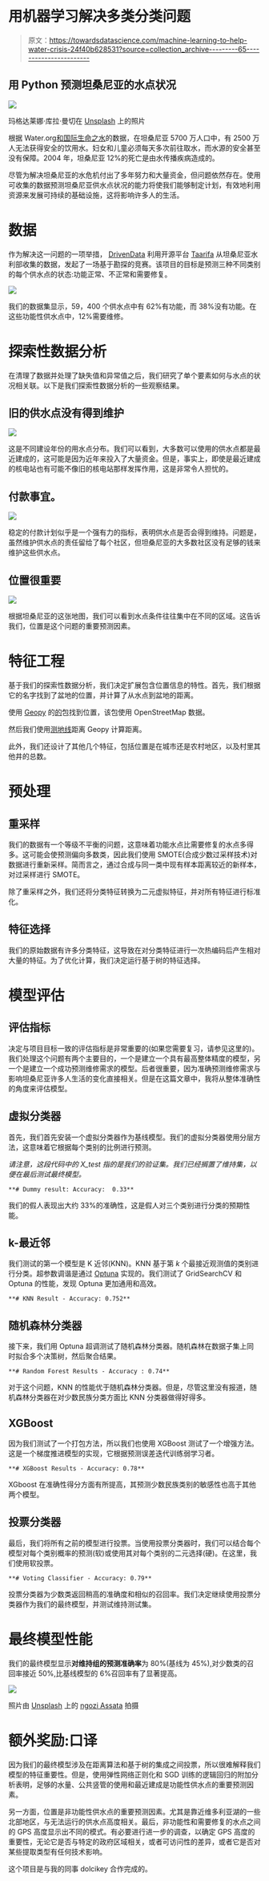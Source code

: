 # 用机器学习解决多类分类问题

> 原文：<https://towardsdatascience.com/machine-learning-to-help-water-crisis-24f40b628531?source=collection_archive---------65----------------------->

## 用 Python 预测坦桑尼亚的水点状况

![](img/ad4565004616d004f3777bc0e0cd5700.png)

玛格达莱娜·库拉·曼切在 [Unsplash](https://unsplash.com?utm_source=medium&utm_medium=referral) 上的照片

根据 Water.org[和国际生命之水](https://water.org/)的数据，在坦桑尼亚 5700 万人口中，有 2500 万人无法获得安全的饮用水。妇女和儿童必须每天多次前往取水，而水源的安全甚至没有保障。2004 年，坦桑尼亚 12%的死亡是由水传播疾病造成的。

尽管为解决坦桑尼亚的水危机付出了多年努力和大量资金，但问题依然存在。使用可收集的数据预测坦桑尼亚供水点状况的能力将使我们能够制定计划，有效地利用资源来发展可持续的基础设施，这将影响许多人的生活。

# 数据

作为解决这一问题的一项举措， [DrivenData](https://www.drivendata.org/competitions/) 利用开源平台 [Taarifa](http://taarifa.org/) 从坦桑尼亚水利部收集的数据，发起了一场基于勘探的竞赛。该项目的目标是预测三种不同类别的每个供水点的状态:功能正常、不正常和需要修复。

![](img/fdc8a731f592cded0ae6f6a5dfa10965.png)

我们的数据集显示，59，400 个供水点中有 62%有功能，而 38%没有功能。在这些功能性供水点中，12%需要维修。

# 探索性数据分析

在清理了数据并处理了缺失值和异常值之后，我们研究了单个要素如何与水点的状况相关联。以下是我们探索性数据分析的一些观察结果。

## 旧的供水点没有得到维护

![](img/b6146aec7b6644d0daceb36e4ec7babc.png)

这是不同建设年份的用水点分布。我们可以看到，大多数可以使用的供水点都是最近建成的，这可能是因为近年来投入了大量资金。但是，事实上，即使是最近建成的核电站也有可能不像旧的核电站那样发挥作用，这是非常令人担忧的。

## 付款事宜。

![](img/fab6ae0fe9497d1931e98531f3d79e59.png)

稳定的付款计划似乎是一个强有力的指标，表明供水点是否会得到维持。问题是，虽然维护供水点的责任留给了每个社区，但坦桑尼亚的大多数社区没有足够的钱来维护这些供水点。

## 位置很重要

![](img/e1855ba99a6dcf8262e7fe0c1eacb7c1.png)

根据坦桑尼亚的这张地图，我们可以看到水点条件往往集中在不同的区域。这告诉我们，位置是这个问题的重要预测因素。

# 特征工程

基于我们的探索性数据分析，我们决定扩展包含位置信息的特性。首先，我们根据它的名字找到了盆地的位置，并计算了从水点到盆地的距离。

使用 [Geopy](https://geopy.readthedocs.io/en/stable/) 的[的](https://nominatim.org/)包找到位置，该包使用 OpenStreetMap 数据。

然后我们使用[测地线](https://geopy.readthedocs.io/en/stable/#module-geopy.distance)距离 Geopy 计算距离。

此外，我们还设计了其他几个特征，包括位置是在城市还是农村地区，以及村里其他井的总数。

# 预处理

## 重采样

我们的数据有一个等级不平衡的问题，这意味着功能水点比需要修复的水点多得多。这可能会使预测偏向多数类，因此我们使用 SMOTE(合成少数过采样技术)对数据进行重新采样。简而言之，通过合成与同一类中现有样本距离较近的新样本，对过采样进行 SMOTE。

除了重采样之外，我们还将分类特征转换为二元虚拟特征，并对所有特征进行标准化。

## 特征选择

我们的原始数据有许多分类特征，这导致在对分类特征进行一次热编码后产生相对大量的特征。为了优化计算，我们决定运行基于树的特征选择。

# 模型评估

## 评估指标

决定与项目目标一致的评估指标是非常重要的(如果您需要复习，请参见这里的)。我们处理这个问题有两个主要目的，一个是建立一个具有最高整体精度的模型，另一个是建立一个成功预测维修需求的模型。后者很重要，因为准确预测维修需求与影响坦桑尼亚许多人生活的变化直接相关。但是在这篇文章中，我将从整体准确性的角度来评估模型。

## 虚拟分类器

首先，我们首先安装一个虚拟分类器作为基线模型。我们的虚拟分类器使用分层方法，这意味着它根据每个类别的比例进行预测。

*请注意，这段代码中的 X_test 指的是我们的验证集。我们已经搁置了维持集，以便在最后测试最终模型。*

```
**# Dummy result: Accuracy:  0.33**
```

我们的假人表现出大约 33%的准确性，这是假人对三个类别进行分类的预期性能。

## k-最近邻

我们测试的第一个模型是 K 近邻(KNN)。KNN 基于第 *k* 个最接近观测值的类别进行分类。超参数调谐是通过 [Optuna](https://optuna.org/) 实现的。我们测试了 GridSearchCV 和 Optuna 的性能，发现 Optuna 更加通用和高效。

```
**# KNN Result - Accuracy: 0.752**
```

## 随机森林分类器

接下来，我们用 Optuna 超调测试了随机森林分类器。随机森林在数据子集上同时拟合多个决策树，然后聚合结果。

```
**# Random Forest Results - Accuracy : 0.74**
```

对于这个问题，KNN 的性能优于随机森林分类器。但是，尽管这里没有报道，随机森林分类器在对少数民族分类方面比 KNN 分类器做得好得多。

## XGBoost

因为我们测试了一个打包方法，所以我们也使用 XGBoost 测试了一个增强方法。这是一个梯度推进模型的实现，它根据预测误差迭代训练弱学习者。

```
**# XGBoost Results - Accuracy: 0.78**
```

XGboost 在准确性得分方面有所提高，其预测少数民族类别的敏感性也高于其他两个模型。

## 投票分类器

最后，我们将所有之前的模型进行投票。当使用投票分类器时，我们可以结合每个模型对每个类别概率的预测(软)或使用其对每个类别的二元选择(硬)。在这里，我们使用软投票。

```
**# Voting Classifier - Accuracy: 0.79**
```

投票分类器为少数类返回稍高的准确度和相似的召回率。我们决定继续使用投票分类器作为我们的最终模型，并测试维持测试集。

# 最终模型性能

我们的最终模型显示**对维持组的预测准确率**为 80%(基线为 45%),对少数类的召回率接近 50%,比基线模型的 6%召回率有了显著提高。

![](img/0d8a97d43457e999080ff869b53c065e.png)

照片由 [Unsplash](https://unsplash.com?utm_source=medium&utm_medium=referral) 上的 [ngozi Assata](https://unsplash.com/@ngoziassata?utm_source=medium&utm_medium=referral) 拍摄

# 额外奖励:口译

因为我们的最终模型涉及在距离算法和基于树的集成之间投票，所以很难解释我们模型的特征重要性。但是，使用弹性网络正则化和 SGD 训练的逻辑回归的附加分析表明，足够的水量、公共竖管的使用和最近建成是功能性供水点的重要预测因素。

另一方面，位置是非功能性供水点的重要预测因素。尤其是靠近维多利亚湖的一些北部地区，与无法运行的供水点高度相关。最后，非功能性和需要修复的水点之间的 GPS 高度显示出不同的模式。有必要进行进一步的调查，以确定 GPS 高度的重要性，无论它是否与特定的政府区域相关，或者可访问性的差异，或者它是否对某些提取类型有任何技术影响。

这个项目是与我的同事 dolcikey 合作完成的。